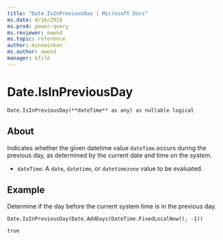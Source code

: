 ```yaml
---
title: "Date.IsInPreviousDay | Microsoft Docs"
ms.date: 4/16/2018
ms.prod: power-query
ms.reviewer: owend
ms.topic: reference
author: minewiskan
ms.author: owend
manager: kfile
---
```

# Date.IsInPreviousDay
`Date.IsInPreviousDay(**dateTime** as any) as nullable logical`
## About
Indicates whether the given datetime value `dateTime` occurs during the previous day, as determined by the current date and time on the system. 
* `dateTime`: A `date`, `datetime`, or `datetimezone` value to be evaluated.

## Example 
Determine if the day before the current system time is in the previous day.

`Date.IsInPreviousDay(Date.AddDays(DateTime.FixedLocalNow(), -1))`

`true`

